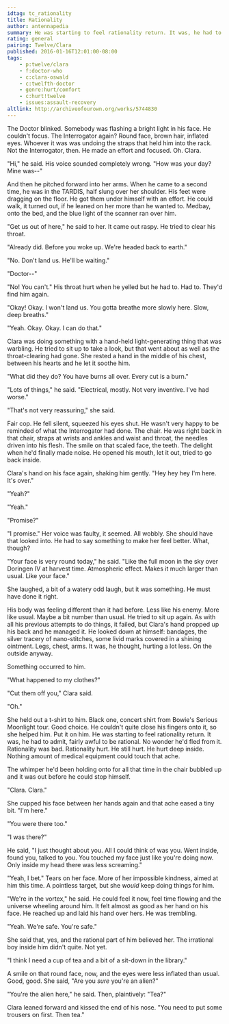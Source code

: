 ```yaml
---
idtag: tc_rationality
title: Rationality
author: antennapedia
summary: He was starting to feel rationality return. It was, he had to admit, fairly awful to be rational. No wonder he'd fled from it.
rating: general
pairing: Twelve/Clara
published: 2016-01-16T12:01:00-08:00
tags:
    - p:twelve/clara
    - f:doctor-who
    - c:clara-oswald
    - c:twelfth-doctor
    - genre:hurt/comfort
    - c:hurt!twelve
    - issues:assault-recovery
altlink: http://archiveofourown.org/works/5744830
---
```

The Doctor blinked. Somebody was flashing a bright light in his face. He couldn't focus. The Interrogator again? Round face, brown hair, inflated eyes. Whoever it was was undoing the straps that held him into the rack. Not the Interrogator, then. He made an effort and focused. Oh. Clara.

"Hi," he said. His voice sounded completely wrong. "How was your day? Mine was--"

And then he pitched forward into her arms. When he came to a second time, he was in the TARDIS, half slung over her shoulder. His feet were dragging on the floor. He got them under himself with an effort. He could walk, it turned out, if he leaned on her more than he wanted to. Medbay, onto the bed, and the blue light of the scanner ran over him.

"Get us out of here," he said to her. It came out raspy. He tried to clear his throat.

"Already did. Before you woke up. We're headed back to earth."

"No. Don't land us. He'll be waiting."

"Doctor--"

"No! You can't." His throat hurt when he yelled but he had to. Had to. They'd find him again.

"Okay! Okay. I won't land us. You gotta breathe more slowly here. Slow, deep breaths."

"Yeah. Okay. Okay. I can do that."

Clara was doing something with a hand-held light-generating thing that was warbling. He tried to sit up to take a look, but that went about as well as the throat-clearing had gone. She rested a hand in the middle of his chest, between his hearts and he let it soothe him.

"What did they do? You have burns all over. Every cut is a burn."

"Lots of things," he said. "Electrical, mostly. Not very inventive. I've had worse."

"That's not very reassuring," she said.

Fair cop. He fell silent, squeezed his eyes shut. He wasn't very happy to be reminded of what the Interrogator had done. The chair. He was right back in that chair, straps at wrists and ankles and waist and throat, the needles driven into his flesh. The smile on that scaled face, the teeth. The delight when he'd finally made noise. He opened his mouth, let it out, tried to go back inside.

Clara's hand on his face again, shaking him gently. "Hey hey hey I'm here. It's over."

"Yeah?"

"Yeah."

"Promise?"

"I promise." Her voice was faulty, it seemed. All wobbly. She should have that looked into. He had to say something to make her feel better. What, though?

"Your face is very round today," he said. "Like the full moon in the sky over Doringen IV at harvest time. Atmospheric effect. Makes it much larger than usual. Like your face."

She laughed, a bit of a watery odd laugh, but it was something. He must have done it right.

His body was feeling different than it had before. Less like his enemy. More like usual. Maybe a bit number than usual. He tried to sit up again. As with all his previous attempts to do things, it failed, but Clara's hand propped up his back and he managed it. He looked down at himself: bandages, the silver tracery of nano-stitches, some livid marks covered in a shining ointment. Legs, chest, arms. It was, he thought, hurting a lot less. On the outside anyway.

Something occurred to him.

"What happened to my clothes?"

"Cut them off you," Clara said.

"Oh."

She held out a t-shirt to him. Black one, concert shirt from Bowie's Serious Moonlight tour. Good choice. He couldn't quite close his fingers onto it, so she helped him. Put it on him. He was starting to feel rationality return. It was, he had to admit, fairly awful to be rational. No wonder he'd fled from it. Rationality was bad. Rationality hurt. He still hurt. He hurt deep inside. Nothing amount of medical equipment could touch that ache.

The whimper he'd been holding onto for all that time in the chair bubbled up and it was out before he could stop himself.

"Clara. Clara."

She cupped his face between her hands again and that ache eased a tiny bit. "I'm here."

"You were there too."

"I was there?"

He said, "I just thought about you. All I could think of was you. Went inside, found you, talked to you. You touched my face just like you're doing now. Only inside my head there was less screaming."

"Yeah, I bet." Tears on her face. More of her impossible kindness, aimed at him this time. A pointless target, but she *would* keep doing things for him.

"We're in the vortex," he said. He could feel it now, feel time flowing and the universe wheeling around him. It felt almost as good as her hand on his face. He reached up and laid his hand over hers. He was trembling.

"Yeah. We're safe. You're safe."

She said that, yes, and the rational part of him believed her. The irrational boy inside him didn't quite. Not yet.

"I think I need a cup of tea and a bit of a sit-down in the library."

A smile on that round face, now, and the eyes were less inflated than usual. Good, good. She said, "Are you *sure* you're an alien?"

"You're the alien here," he said. Then, plaintively: "Tea?"

Clara leaned forward and kissed the end of his nose. "You need to put some trousers on first. Then tea."
